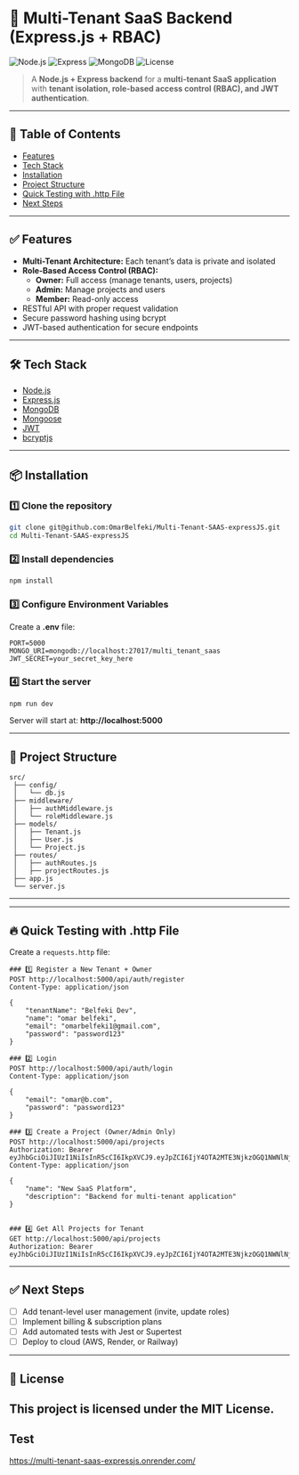 # 🚀 Multi-Tenant SaaS Backend (Express.js + RBAC)

![Node.js](https://img.shields.io/badge/Node.js-18.x-green?logo=node.js)
![Express](https://img.shields.io/badge/Express.js-4.x-lightgrey?logo=express)
![MongoDB](https://img.shields.io/badge/MongoDB-6.x-brightgreen?logo=mongodb)
![License](https://img.shields.io/badge/license-MIT-blue)

> A **Node.js + Express backend** for a **multi-tenant SaaS application** with **tenant isolation, role-based access control (RBAC), and JWT authentication**.

---

## 📑 Table of Contents
- [Features](#-features)
- [Tech Stack](#-tech-stack)
- [Installation](#-installation)
- [Project Structure](#-project-structure)
- [Quick Testing with .http File](#-quick-testing-with-http-file-vs-code-rest-client)
- [Next Steps](#-next-steps)

---

## ✅ Features

- **Multi-Tenant Architecture:** Each tenant’s data is private and isolated
- **Role-Based Access Control (RBAC):**
  - **Owner:** Full access (manage tenants, users, projects)
  - **Admin:** Manage projects and users
  - **Member:** Read-only access
- RESTful API with proper request validation
- Secure password hashing using bcrypt
- JWT-based authentication for secure endpoints

---

## 🛠 Tech Stack

- [Node.js](https://nodejs.org/)
- [Express.js](https://expressjs.com/)
- [MongoDB](https://www.mongodb.com/)
- [Mongoose](https://mongoosejs.com/)
- [JWT](https://jwt.io/)
- [bcryptjs](https://www.npmjs.com/package/bcryptjs)

---

## 📦 Installation

### 1️⃣ Clone the repository
```bash
git clone git@github.com:OmarBelfeki/Multi-Tenant-SAAS-expressJS.git
cd Multi-Tenant-SAAS-expressJS
```

### 2️⃣ Install dependencies
```bash
npm install
```

### 3️⃣ Configure Environment Variables

Create a **.env** file:
```
PORT=5000
MONGO_URI=mongodb://localhost:27017/multi_tenant_saas
JWT_SECRET=your_secret_key_here
```

### 4️⃣ Start the server
```bash
npm run dev
```
Server will start at: **http://localhost:5000**

---

## 📂 Project Structure
```
src/
 ├── config/
 │   └── db.js
 ├── middleware/
 │   ├── authMiddleware.js
 │   └── roleMiddleware.js
 ├── models/
 │   ├── Tenant.js
 │   ├── User.js
 │   └── Project.js
 ├── routes/
 │   ├── authRoutes.js
 │   ├── projectRoutes.js
 ├── app.js
 └── server.js
```

---



---

## 🔥 Quick Testing with .http File

Create a `requests.http` file:
```http
### 1️⃣ Register a New Tenant + Owner
POST http://localhost:5000/api/auth/register
Content-Type: application/json

{
    "tenantName": "Belfeki Dev",
    "name": "omar belfeki",
    "email": "omarbelfeki1@gmail.com",
    "password": "password123"
}

### 2️⃣ Login
POST http://localhost:5000/api/auth/login
Content-Type: application/json

{
    "email": "omar@b.com",
    "password": "password123"
}

### 3️⃣ Create a Project (Owner/Admin Only)
POST http://localhost:5000/api/projects
Authorization: Bearer eyJhbGciOiJIUzI1NiIsInR5cCI6IkpXVCJ9.eyJpZCI6IjY4OTA2MTE3NjkzOGQ1NWNlNjNjNzQxYyIsImlhdCI6MTc1NDI5MzA5OSwiZXhwIjoxNzU0ODk3ODk5fQ.QG9cIAfo4EaqsXmq1dtSNFUcvKdO9ThUgxO2LwI5tPs
Content-Type: application/json

{
    "name": "New SaaS Platform",
    "description": "Backend for multi-tenant application"
}


### 4️⃣ Get All Projects for Tenant
GET http://localhost:5000/api/projects
Authorization: Bearer eyJhbGciOiJIUzI1NiIsInR5cCI6IkpXVCJ9.eyJpZCI6IjY4OTA2MTE3NjkzOGQ1NWNlNjNjNzQxYyIsImlhdCI6MTc1NDI5MzA5OSwiZXhwIjoxNzU0ODk3ODk5fQ.QG9cIAfo4EaqsXmq1dtSNFUcvKdO9ThUgxO2LwI5tPs
```

---

## ✅ Next Steps

- [ ] Add tenant-level user management (invite, update roles)
- [ ] Implement billing & subscription plans
- [ ] Add automated tests with Jest or Supertest
- [ ] Deploy to cloud (AWS, Render, or Railway)

---

## 📜 License
This project is licensed under the MIT License.
---

## Test 
https://multi-tenant-saas-expressjs.onrender.com/
